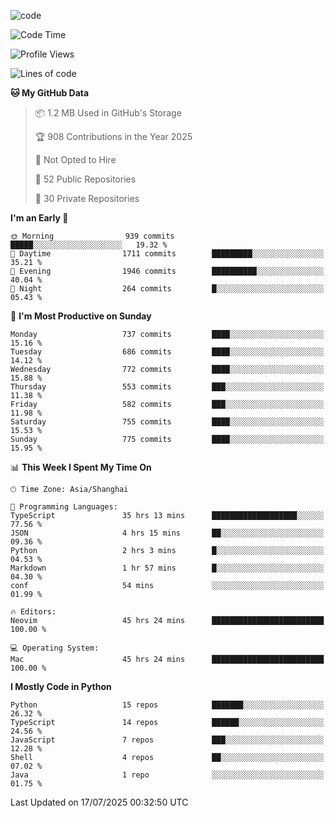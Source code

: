 
<!--
**liuyaanng/liuyaanng** is a ✨ _special_ ✨ repository because its `README.md` (this file) appears on your GitHub profile.

Here are some ideas to get you started:

- 🔭 I’m currently working on ...
- 🌱 I’m currently learning ...
- 👯 I’m looking to collaborate on ...
- 🤔 I’m looking for help with ...
- 💬 Ask me about ...
- 📫 How to reach me: ...
- 😄 Pronouns: ...
- ⚡ Fun fact: ...
-->


![code](https://cdn.jsdelivr.net/gh/liuyaanng/liuyaanng@1.0/code.gif) 

<!--START_SECTION:waka-->
![Code Time](http://img.shields.io/badge/Code%20Time-1%2C675%20hrs%2057%20mins-blue)

![Profile Views](http://img.shields.io/badge/Profile%20Views-0-blue)

![Lines of code](https://img.shields.io/badge/From%20Hello%20World%20I%27ve%20Written-26.0%20million%20lines%20of%20code-blue)

**🐱 My GitHub Data** 

> 📦 1.2 MB Used in GitHub's Storage 
 > 
> 🏆 908 Contributions in the Year 2025
 > 
> 🚫 Not Opted to Hire
 > 
> 📜 52 Public Repositories 
 > 
> 🔑 30 Private Repositories 
 > 
**I'm an Early 🐤** 

```text
🌞 Morning                939 commits         █████░░░░░░░░░░░░░░░░░░░░   19.32 % 
🌆 Daytime                1711 commits        █████████░░░░░░░░░░░░░░░░   35.21 % 
🌃 Evening                1946 commits        ██████████░░░░░░░░░░░░░░░   40.04 % 
🌙 Night                  264 commits         █░░░░░░░░░░░░░░░░░░░░░░░░   05.43 % 
```
📅 **I'm Most Productive on Sunday** 

```text
Monday                   737 commits         ████░░░░░░░░░░░░░░░░░░░░░   15.16 % 
Tuesday                  686 commits         ████░░░░░░░░░░░░░░░░░░░░░   14.12 % 
Wednesday                772 commits         ████░░░░░░░░░░░░░░░░░░░░░   15.88 % 
Thursday                 553 commits         ███░░░░░░░░░░░░░░░░░░░░░░   11.38 % 
Friday                   582 commits         ███░░░░░░░░░░░░░░░░░░░░░░   11.98 % 
Saturday                 755 commits         ████░░░░░░░░░░░░░░░░░░░░░   15.53 % 
Sunday                   775 commits         ████░░░░░░░░░░░░░░░░░░░░░   15.95 % 
```


📊 **This Week I Spent My Time On** 

```text
🕑︎ Time Zone: Asia/Shanghai

💬 Programming Languages: 
TypeScript               35 hrs 13 mins      ███████████████████░░░░░░   77.56 % 
JSON                     4 hrs 15 mins       ██░░░░░░░░░░░░░░░░░░░░░░░   09.36 % 
Python                   2 hrs 3 mins        █░░░░░░░░░░░░░░░░░░░░░░░░   04.53 % 
Markdown                 1 hr 57 mins        █░░░░░░░░░░░░░░░░░░░░░░░░   04.30 % 
conf                     54 mins             ░░░░░░░░░░░░░░░░░░░░░░░░░   01.99 % 

🔥 Editors: 
Neovim                   45 hrs 24 mins      █████████████████████████   100.00 % 

💻 Operating System: 
Mac                      45 hrs 24 mins      █████████████████████████   100.00 % 
```

**I Mostly Code in Python** 

```text
Python                   15 repos            ███████░░░░░░░░░░░░░░░░░░   26.32 % 
TypeScript               14 repos            ██████░░░░░░░░░░░░░░░░░░░   24.56 % 
JavaScript               7 repos             ███░░░░░░░░░░░░░░░░░░░░░░   12.28 % 
Shell                    4 repos             ██░░░░░░░░░░░░░░░░░░░░░░░   07.02 % 
Java                     1 repo              ░░░░░░░░░░░░░░░░░░░░░░░░░   01.75 % 
```




 Last Updated on 17/07/2025 00:32:50 UTC
<!--END_SECTION:waka-->
